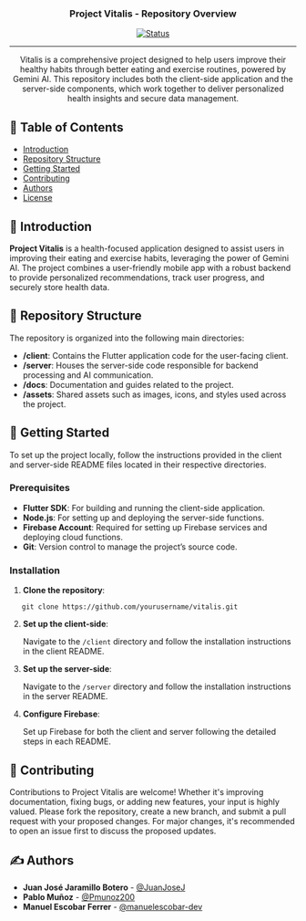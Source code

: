 <h3 align="center">Project Vitalis - Repository Overview</h3>

<div align="center">

[![Status](https://img.shields.io/badge/status-active-success.svg)](https://github.com/Pmunoz200/wellbeing_app)

</div>

---

<p align="center">
  Vitalis is a comprehensive project designed to help users improve their healthy habits through better eating and exercise routines, powered by Gemini AI. This repository includes both the client-side application and the server-side components, which work together to deliver personalized health insights and secure data management.
  <br>
</p>

## 📝 Table of Contents

- [Introduction](#introduction)
- [Repository Structure](#repository_structure)
- [Getting Started](#getting_started)
- [Contributing](#contributing)
- [Authors](#authors)
- [License](#license)

## 📖 Introduction <a name = "introduction"></a>

**Project Vitalis** is a health-focused application designed to assist users in improving their eating and exercise habits, leveraging the power of Gemini AI. The project combines a user-friendly mobile app with a robust backend to provide personalized recommendations, track user progress, and securely store health data.

## 📂 Repository Structure <a name = "repository_structure"></a>

The repository is organized into the following main directories:

- **/client**: Contains the Flutter application code for the user-facing client.
- **/server**: Houses the server-side code responsible for backend processing and AI communication.
- **/docs**: Documentation and guides related to the project.
- **/assets**: Shared assets such as images, icons, and styles used across the project.

## 🏁 Getting Started <a name = "getting_started"></a>

To set up the project locally, follow the instructions provided in the client and server-side README files located in their respective directories.

### Prerequisites

- **Flutter SDK**: For building and running the client-side application.
- **Node.js**: For setting up and deploying the server-side functions.
- **Firebase Account**: Required for setting up Firebase services and deploying cloud functions.
- **Git**: Version control to manage the project’s source code.

### Installation

1. **Clone the repository**:
```
   git clone https://github.com/yourusername/vitalis.git
```
2. **Set up the client-side**:

   Navigate to the `/client` directory and follow the installation instructions in the client README.

3. **Set up the server-side**:

   Navigate to the `/server` directory and follow the installation instructions in the server README.

4. **Configure Firebase**:

   Set up Firebase for both the client and server following the detailed steps in each README.

## 🤝 Contributing <a name = "contributing"></a>

Contributions to Project Vitalis are welcome! Whether it's improving documentation, fixing bugs, or adding new features, your input is highly valued. Please fork the repository, create a new branch, and submit a pull request with your proposed changes. For major changes, it's recommended to open an issue first to discuss the proposed updates.

## ✍️ Authors <a name = "authors"></a>

- **Juan José Jaramillo Botero** - [@JuanJoseJ](https://github.com/JuanJoseJ)
- **Pablo Muñoz** - [@Pmunoz200](https://github.com/Pmunoz200)
- **Manuel Escobar Ferrer** - [@manuelescobar-dev](https://github.com/manuelescobar-dev)
